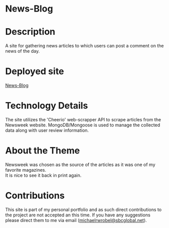# News-Blog

# Description

A site for gathering news articles to which users can post a comment on the news of the day. 

# Deployed site
[News-Blog](https://sheltered-oasis-84271.herokuapp.com/)

# Technology Details

The site utilizes the 'Cheerio' web-scrapper API to scrape articles from the Newsweek website.  MongoDB/Mongoose is used to manage the collected data along with user review information.

# About the Theme

Newsweek was chosen as the source of the articles as it was one of my favorite magazines.  
It is nice to see it back in print again.

# Contributions

This site is part of my personal portfolio and as such direct contributions to the project are not accepted an this time.  If you have any suggestions please direct them to me via email (michaelrwrobel@sbcglobal.net).
